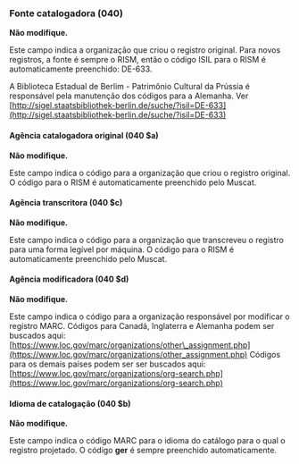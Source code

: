 ### Fonte catalogadora  (040)
**Não modifique.**

Este campo indica a organização que criou o registro original. Para novos registros, a fonte é sempre o RISM, então o código ISIL para o RISM é automaticamente preenchido: DE-633.

A Biblioteca Estadual de Berlim - Patrimônio Cultural da Prússia é responsável pela manutenção dos códigos para a Alemanha. Ver  [http://sigel.staatsbibliothek-berlin.de/suche/?isil=DE-633](http://sigel.staatsbibliothek-berlin.de/suche/?isil=DE-633)

#### Agência catalogadora original (040 $a)
**Não modifique.**

Este campo indica o código para a organização que criou o registro original. O código para o RISM é automaticamente preenchido pelo Muscat.

#### Agência transcritora (040 $c)
**Não modifique.**

Este campo indica o código para a organização que transcreveu o registro para uma forma legível por máquina. O código para o RISM é automaticamente preenchido pelo Muscat.

#### Agência modificadora (040 $d)
**Não modifique.**

Este campo indica o código para a organização responsável por modificar o registro MARC. Códigos para Canadá, Inglaterra e Alemanha podem ser buscados aqui: [https://www.loc.gov/marc/organizations/other\_assignment.php](https://www.loc.gov/marc/organizations/other_assignment.php) Códigos para os demais países podem ser ser buscados aqui: [https://www.loc.gov/marc/organizations/org-search.php](https://www.loc.gov/marc/organizations/org-search.php)

#### Idioma de catalogação (040 $b)
**Não modifique.**

Este campo indica o código MARC para o idioma do catálogo para o qual o registro projetado. O código **ger** é sempre preenchido automaticamente.
